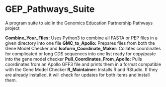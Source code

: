# GEP_Pathways_Suite
A program suite to aid in the Genomics Education Partnership Pathways project

**Combine_Your_Files:** Uses Python3 to combine all FASTA or PEP files in a given directory into one file
**GMC_to_Apollo:** Prepares files from both the Gene Model Checker and 
**Isoform_Coordinate_Maker:** Collates coordinates for complicated or long CDS sequences into one list ready for copy/paste into the gene model checker
**Pull_Coordinates_From_Apollo:** Pulls coordinates from an Apollo GFF3 file and prints them in a format compatible with the Gene Model Checker
**R_Maintainer:** Installs R and RStudio. If they are already installed, it will check for updates for both items and install them.
